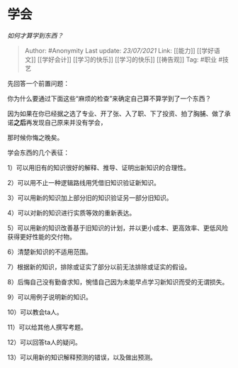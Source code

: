 # 学会
*如何才算学到东西？*

> Author: #Anonymity
> Last update: *23/07/2021*
> Link: [[能力]] [[学好语文]] [[学好会计]] [[学习的快乐]] [[学习的快乐]] [[祷告观]]
> Tag: #职业 #技艺

先回答一个前置问题：

你为什么要通过下面这些“麻烦的检查”来确定自己算不算学到了一个东西？

因为如果在你已经据之选了专业、开了张、入了职、下了投资、拍了胸脯、做了承诺**之后**再发现自己原来并没有学会，

那时候你悔之晚矣。

学会东西的几个表征：

1）可以用旧有的知识很好的解释、推导、证明出新知识的合理性。

2）可以用不止一种逻辑路线用凭借旧知识验证新知识。

3）可以用新的知识加上部分旧的知识验证另一部分旧知识。

4）可以对新的知识进行实质等效的重新表达。

5）可以用新的知识改善基于旧知识的计划，并以更小成本、更高效率、更低风险获得更好性能的交付物。

6）清楚新知识的不适用范围。

7）根据新的知识，排除或证实了部分以前无法排除或证实的假设。

8）后悔自己没有勤奋求知，惋惜自己因为未能早点学习新知识而受的无谓损失。

9）可以用例子说明新的知识。

10）可以教会ta人。

11）可以给其他人撰写考题。

12）可以回答ta人的疑问。

13）可以用新的知识解释预测的错误，以及做出预测。
